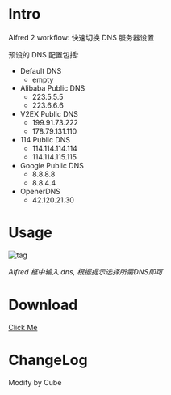 Intro                 
=====                 
  
Alfred 2 workflow: 快速切换 DNS 服务器设置
  
预设的 DNS 配置包括:  
  
* Default DNS 
  * empty  
* Alibaba Public DNS 
  * 223.5.5.5 
  * 223.6.6.6                                                                                                 
* V2EX Public DNS
  * 199.91.73.222 
  * 178.79.131.110
* 114 Public DNS
  * 114.114.114.114 
  * 114.114.115.115
* Google Public DNS 
  * 8.8.8.8 
  * 8.8.4.4
* OpenerDNS 
  * 42.120.21.30
  
Usage                 
=====                 

![tag](http://ww2.sinaimg.cn/large/68bd1777gw1efmjo11l79j20gt0auq3s.jpg)

*Alfred 框中输入 dns, 根据提示选择所需DNS即可*

Download
=====
[Click Me](https://github.com/cuber/switchdns/raw/master/switchdns.alfredworkflow)

ChangeLog
=====
Modify by Cube
